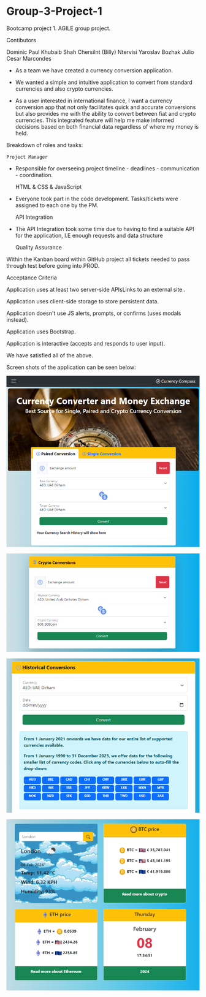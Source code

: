# Group-3-Project-1
Bootcamp project 1. AGILE group project.

Contibutors

Dominic Paul
Khubaib Shah
Chersilnt (Billy) Ntervisi
Yaroslav Bozhak
Julio Cesar Marcondes

-   As a team we have created a currency conversion application.

-   We wanted a simple and intuitive application to convert from standard 
    currencies and also crypto currencies.

-   As a user interested in international finance, I want a currency    conversion app that not only facilitates quick and accurate conversions but also provides me with the ability to convert between fiat and crypto currencies. This integrated feature will help me make informed decisions based on both financial data regardless of where my money is held.

Breakdown of roles and tasks:

    Project Manager

 - Responsible for overseeing project timeline - deadlines - communication - coordination.

    HTML & CSS & JavaScript
 - Everyone took part in the code development. Tasks/tickets were assigned to each one by the PM.

    API Integration

- The API Integration took some time due to having to find a suitable API for the application, I.E enough requests and data structure

    Quality Assurance

Within the Kanban board within GitHub project all tickets needed to pass through test before going into PROD.

Acceptance Criteria 

Application uses at least two server-side APIsLinks to an external site..

Application uses client-side storage to store persistent data.

Application doesn't use JS alerts, prompts, or confirms (uses modals instead).

Application uses Bootstrap.

Application is interactive (accepts and responds to user input).

We have satisfied all of the above.

Screen shots of the application can be seen below:

![alt text](image.png)

![alt text](image-1.png)

![alt text](image-2.png)

![alt text](image-3.png)


